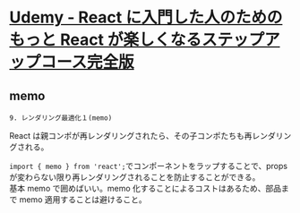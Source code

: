 # [Udemy - React に入門した人のためのもっと React が楽しくなるステップアップコース完全版](https://www.udemy.com/course/react_stepup/)

## memo

`9. レンダリング最適化１(memo)`

React は親コンポが再レンダリングされたら、その子コンポたちも再レンダリングされる。

`import { memo } from 'react';`でコンポーネントをラップすることで、props が変わらない限り再レンダリングされることを防止することができる。  
基本 memo で囲めばいい。memo 化することによるコストはあるため、部品まで memo 適用することは避けること。

